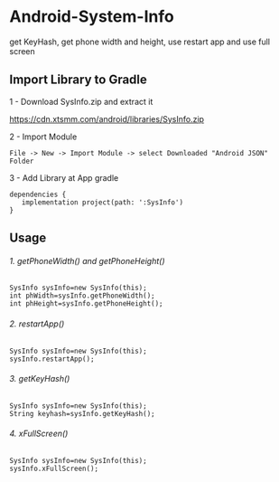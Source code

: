 # Android-System-Info
get KeyHash, get phone width and height, use restart app and use full screen

## Import Library to Gradle

1 - Download SysInfo.zip and extract it

https://cdn.xtsmm.com/android/libraries/SysInfo.zip

2 - Import Module

```
File -> New -> Import Module -> select Downloaded "Android JSON" Folder
```

3 - Add Library at App gradle

```
dependencies {
   implementation project(path: ':SysInfo')
}
```

## Usage

###### 1. getPhoneWidth() and  getPhoneHeight()

```
SysInfo sysInfo=new SysInfo(this);
int phWidth=sysInfo.getPhoneWidth();
int phHeight=sysInfo.getPhoneHeight();
```

###### 2. restartApp()

```
SysInfo sysInfo=new SysInfo(this);
sysInfo.restartApp();
```

###### 3. getKeyHash()

```
SysInfo sysInfo=new SysInfo(this);
String keyhash=sysInfo.getKeyHash();
```

###### 4. xFullScreen()
```
SysInfo sysInfo=new SysInfo(this);
sysInfo.xFullScreen();
```



